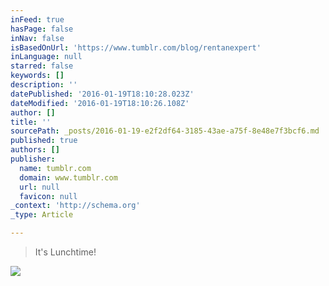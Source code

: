 ```yaml
---
inFeed: true
hasPage: false
inNav: false
isBasedOnUrl: 'https://www.tumblr.com/blog/rentanexpert'
inLanguage: null
starred: false
keywords: []
description: ''
datePublished: '2016-01-19T18:10:28.023Z'
dateModified: '2016-01-19T18:10:26.108Z'
author: []
title: ''
sourcePath: _posts/2016-01-19-e2f2df64-3185-43ae-a75f-8e48e7f3bcf6.md
published: true
authors: []
publisher:
  name: tumblr.com
  domain: www.tumblr.com
  url: null
  favicon: null
_context: 'http://schema.org'
_type: Article

---
```

> It's Lunchtime!

![](https://s3-us-west-2.amazonaws.com/the-grid-img/p/0055c0ce0daa0e42949bc549fe7e89eb1cde9d56.gif)